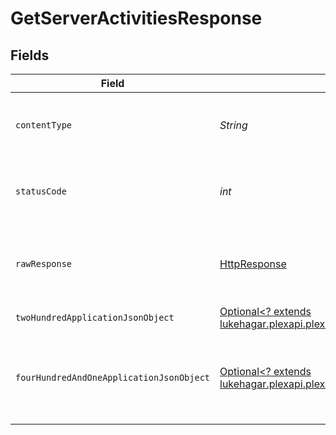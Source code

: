 # GetServerActivitiesResponse


## Fields

| Field                                                                                                                                                                             | Type                                                                                                                                                                              | Required                                                                                                                                                                          | Description                                                                                                                                                                       |
| --------------------------------------------------------------------------------------------------------------------------------------------------------------------------------- | --------------------------------------------------------------------------------------------------------------------------------------------------------------------------------- | --------------------------------------------------------------------------------------------------------------------------------------------------------------------------------- | --------------------------------------------------------------------------------------------------------------------------------------------------------------------------------- |
| `contentType`                                                                                                                                                                     | *String*                                                                                                                                                                          | :heavy_check_mark:                                                                                                                                                                | HTTP response content type for this operation                                                                                                                                     |
| `statusCode`                                                                                                                                                                      | *int*                                                                                                                                                                             | :heavy_check_mark:                                                                                                                                                                | HTTP response status code for this operation                                                                                                                                      |
| `rawResponse`                                                                                                                                                                     | [HttpResponse<InputStream>](https://docs.oracle.com/en/java/javase/11/docs/api/java.net.http/java/net/http/HttpResponse.html)                                                     | :heavy_check_mark:                                                                                                                                                                | Raw HTTP response; suitable for custom response parsing                                                                                                                           |
| `twoHundredApplicationJsonObject`                                                                                                                                                 | [Optional<? extends lukehagar.plexapi.plexapi.models.operations.GetServerActivitiesResponseBody>](../../models/operations/GetServerActivitiesResponseBody.md)                     | :heavy_minus_sign:                                                                                                                                                                | The Server Activities                                                                                                                                                             |
| `fourHundredAndOneApplicationJsonObject`                                                                                                                                          | [Optional<? extends lukehagar.plexapi.plexapi.models.operations.GetServerActivitiesActivitiesResponseBody>](../../models/operations/GetServerActivitiesActivitiesResponseBody.md) | :heavy_minus_sign:                                                                                                                                                                | Unauthorized - Returned if the X-Plex-Token is missing from the header or query.                                                                                                  |